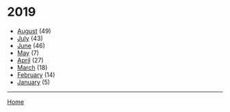 # 2019

  * [August](./2019-08.md) (49)
  * [July](./2019-07.md) (43)
  * [June](./2019-06.md) (46)
  * [May](./2019-05.md) (7)
  * [April](./2019-04.md) (27)
  * [March](./2019-03.md) (18)
  * [February](./2019-02.md) (14)
  * [January](./2019-01.md) (5)

----

[Home](../)
